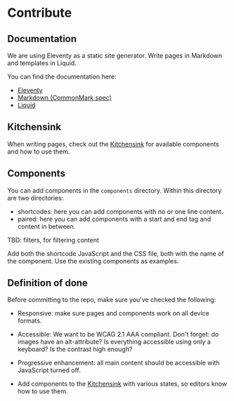 # Contribute

## Documentation

We are using Eleventy as a static site generator. Write pages in Markdown and
templates in Liquid.

You can find the documentation here:

- [Eleventy](https://www.11ty.dev/docs/)
- [Markdown (CommonMark spec)](https://spec.commonmark.org/0.29/)
- [Liquid](https://shopify.github.io/liquid/)

## Kitchensink

When writing pages, check out the [Kitchensink](https://fronteers-beta.netlify.app/kitchensink/) for available
components and how to use them.

## Components

You can add components in the `components` directory. Within this directory are two directories:

- shortcodes: here you can add components with no or one line content.
- paired: here you can add components with a start and end tag and content in between.

TBD: filters, for filtering content

Add both the shortcode JavaScript and the CSS file, both with the name of the component.
Use the existing components as examples.

## Definition of done

Before committing to the repo, make sure you've checked the following:

- Responsive: make sure pages and components work on all device formats.

- Accessible: We want to be WCAG 2.1 AAA compliant. Don't forget: do images have an alt-attribute?
  Is everything accessible using only a keyboard? Is the contrast high enough?

- Progressive enhancement: all main content should be accessible with JavaScript turned off.

- Add components to the [Kitchensink](https://fronteers-beta.netlify.app/kitchensink/) with various states, so editors know
  how to use them.
